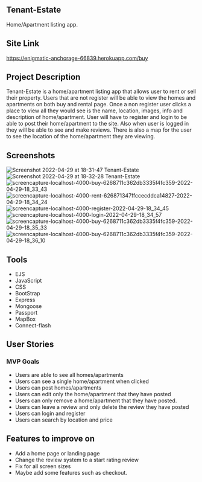 ## Tenant-Estate
Home/Apartment listing app.

## Site Link
https://enigmatic-anchorage-66839.herokuapp.com/buy

## Project Description
Tenant-Estate is a home/apartment listing app that allows user to rent or sell their property. 
Users that are not register will be able to view the homes and apartments on both buy and rental page. 
Once a non register user clicks a place to view all they would see is the name, location, images, info and description of home/apartment. 
User will have to register and login to be able to post their home/apartment to the site. 
Also when user is logged in they will be able to see and make reviews. 
There is also a map for the user to see the location of the home/apartment they are viewing.

## Screenshots
![Screenshot 2022-04-29 at 18-31-47 Tenant-Estate](https://user-images.githubusercontent.com/84602714/166077652-d2c89dbb-01fd-4dd6-8383-5c66f34e90f6.png)
![Screenshot 2022-04-29 at 18-32-28 Tenant-Estate](https://user-images.githubusercontent.com/84602714/166077674-9330ecef-98a4-4174-9a22-5339ba4a771f.png)
![screencapture-localhost-4000-buy-6268711c362db3335f4fc359-2022-04-29-18_33_43](https://user-images.githubusercontent.com/84602714/166077716-f24062a8-4f69-4747-ae1f-4012cf5d6e41.png)
![screencapture-localhost-4000-rent-626871347ffccecddca14827-2022-04-29-18_34_24](https://user-images.githubusercontent.com/84602714/166077753-e999d3a6-fc9d-415c-b6a4-62ac55bcb650.png)
![screencapture-localhost-4000-register-2022-04-29-18_34_45](https://user-images.githubusercontent.com/84602714/166077788-97db90b6-687b-4014-b825-0b8e6f270cf6.png)
![screencapture-localhost-4000-login-2022-04-29-18_34_57](https://user-images.githubusercontent.com/84602714/166077799-9feb47b9-d4ba-492e-95d6-19d490f1a775.png)
![screencapture-localhost-4000-buy-6268711c362db3335f4fc359-2022-04-29-18_35_33](https://user-images.githubusercontent.com/84602714/166077829-1b415502-7b63-4157-9d3a-02ede07dbbe2.png)
![screencapture-localhost-4000-buy-6268711c362db3335f4fc359-2022-04-29-18_36_10](https://user-images.githubusercontent.com/84602714/166077850-852a66dc-7b18-42ea-a93d-7e1cc0312866.png)

## Tools
- EJS
- JavaScript
- CSS
- BootStrap
- Express
- Mongoose
- Passport
- MapBox
- Connect-flash

## User Stories
### MVP Goals
- Users are able to see all homes/apartments
- Users can see a single home/apartment when clicked
- Users can post homes/apartments
- Users can edit only the home/apartment that they have posted
- Users can only remove a home/apartment that they have posted.
- Users can leave a review and only delete the review they have posted
- Users can login and register
- Users can search by location and price

## Features to improve on
- Add a home page or landing page
- Change the review system to a start rating review
- Fix for all screen sizes
- Maybe add some features such as checkout.
